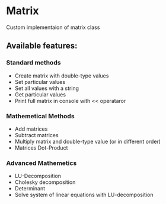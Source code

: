 # Matrix
Custom implementaion of matrix class

## Available features:
### Standard methods
  - Create matrix with double-type values
  - Set particular values
  - Set all values with a string
  - Get particular values
  - Print full matrix in console with << operataror
### Mathemetical Methods
  - Add matrices
  - Subtract matrices
  - Multiply matrix and double-type value (or in different order)
  - Matrices Dot-Product
### Advanced Mathemetics
  - LU-Decomposition
  - Cholesky decomposition
  - Determinant
  - Solve system of linear equations with LU-decomposition
